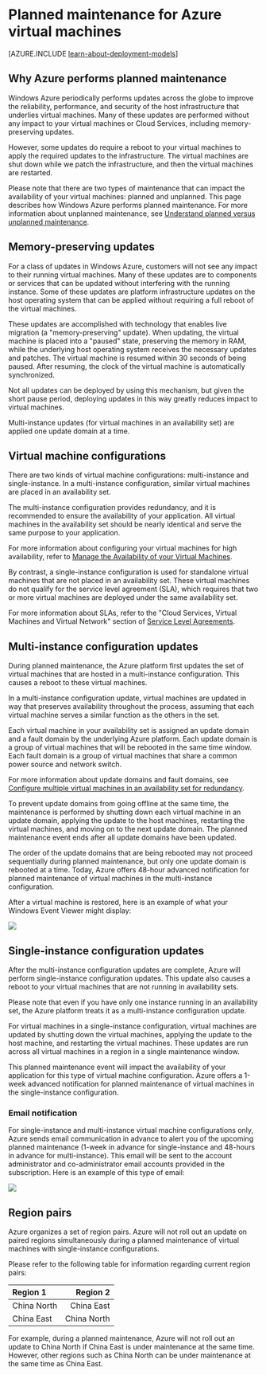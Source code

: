 <properties
	pageTitle="Planned maintenance for Azure VMs | Windows Azure"
	description="Understand what Azure planned maintenance is and how it affects your virtual machines running in Azure."
	services="virtual-machines"
	documentationCenter=""
	authors="kenazk"
	manager="timlt"
	editor=""
	tags="azure-service-management,azure-resource-manager"/>

<tags
	ms.service="virtual-machines"
	ms.date="07/23/2015"
	wacn.date=""/>


# Planned maintenance for Azure virtual machines

[AZURE.INCLUDE [learn-about-deployment-models](../includes/learn-about-deployment-models-both-include.md)]

## Why Azure performs planned maintenance

Windows Azure periodically performs updates across the globe to improve the reliability, performance, and security of the host infrastructure that underlies virtual machines. Many of these updates are performed without any impact to your virtual machines or Cloud Services, including memory-preserving updates.

However, some updates do require a reboot to your virtual machines to apply the required updates to the infrastructure. The virtual machines are shut down while we patch the infrastructure, and then the virtual machines are restarted.

Please note that there are two types of maintenance that can impact the availability of your virtual machines: planned and unplanned. This page describes how Windows Azure performs planned maintenance. For more information about unplanned maintenance, see [Understand planned versus unplanned maintenance](/documentation/articles/virtual-machines-manage-availability).

## Memory-preserving updates

For a class of updates in Windows Azure, customers will not see any impact to their running virtual machines. Many of these updates are to components or services that can be updated without interfering with the running instance. Some of these updates are platform infrastructure updates on the host operating system that can be applied without requiring a full reboot of the virtual machines.

These updates are accomplished with technology that enables live migration (a "memory-preserving" update). When updating, the virtual machine is placed into a "paused" state, preserving the memory in RAM, while the underlying host operating system receives the necessary updates and patches. The virtual machine is resumed within 30 seconds of being paused. After resuming, the clock of the virtual machine is automatically synchronized.

Not all updates can be deployed by using this mechanism, but given the short pause period, deploying updates in this way greatly reduces impact to virtual machines.

Multi-instance updates (for virtual machines in an availability set) are applied one update domain at a time.  

## Virtual machine configurations

There are two kinds of virtual machine configurations: multi-instance and single-instance. In a multi-instance configuration, similar virtual machines are placed in an availability set.

The multi-instance configuration provides redundancy, and it is recommended to ensure the availability of your application. All virtual machines in the availability set should be nearly identical and serve the same purpose to your application.

For more information about configuring your virtual machines for high availability, refer to [Manage the Availability of your Virtual Machines](/documentation/articles/virtual-machines-manage-availability).

By contrast, a single-instance configuration is used for standalone virtual machines that are not placed in an availability set. These virtual machines do not qualify for the service level agreement (SLA), which requires that two or more virtual machines are deployed under the same availability set.

For more information about SLAs, refer to the "Cloud Services, Virtual Machines and Virtual Network" section of [Service Level Agreements](/support/legal/sla/).


## Multi-instance configuration updates

During planned maintenance, the Azure platform first updates the set of virtual machines that are hosted in a multi-instance configuration. This causes a reboot to these virtual machines.

In a multi-instance configuration update, virtual machines are updated in way that preserves availability throughout the process, assuming that each virtual machine serves a similar function as the others in the set.

Each virtual machine in your availability set is assigned an update domain and a fault domain by the underlying Azure platform. Each update domain is a group of virtual machines that will be rebooted in the same time window. Each fault domain is a group of virtual machines that share a common power source and network switch.

For more information about update domains and fault domains, see [Configure multiple virtual machines in an availability set for redundancy](/documentation/articles/virtual-machines-manage-availability#configure-multiple-virtual-machines-in-an-availability-set-for-redundancy).

To prevent update domains from going offline at the same time, the maintenance is performed by shutting down each virtual machine in an update domain, applying the update to the host machines, restarting the virtual machines, and moving on to the next update domain. The planned maintenance event ends after all update domains have been updated.

The order of the update domains that are being rebooted may not proceed sequentially during planned maintenance, but only one update domain is rebooted at a time. Today, Azure offers 48-hour advanced notification for planned maintenance of virtual machines in the multi-instance configuration.

After a virtual machine is restored, here is an example of what your Windows Event Viewer might display:

<!--Image reference-->
![][image2]

## Single-instance configuration updates

After the multi-instance configuration updates are complete, Azure will perform single-instance configuration updates. This update also causes a reboot to your virtual machines that are not running in availability sets.

Please note that even if you have only one instance running in an availability set, the Azure platform treats it as a multi-instance configuration update.

For virtual machines in a single-instance configuration, virtual machines are updated by shutting down the virtual machines, applying the update to the host machine, and restarting the virtual machines. These updates are run across all virtual machines in a region in a single maintenance window.

This planned maintenance event will impact the availability of your application for this type of virtual machine configuration. Azure offers a 1-week advanced notification for planned maintenance of  virtual machines in the single-instance configuration.

### Email notification

For single-instance and multi-instance virtual machine configurations only, Azure sends email communication in advance to alert you of the upcoming planned maintenance (1-week in advance for single-instance and 48-hours in advance for multi-instance). This email will be sent to the account administrator and co-administrator email accounts provided in the subscription. Here is an example of this type of email:

<!--Image reference-->
![][image1]

## Region pairs

Azure organizes a set of region pairs. Azure will not roll out an update on paired regions simultaneously during a planned maintenance of virtual machines with single-instance configurations.

Please refer to the following table for information regarding current region pairs:

Region 1 | Region 2
:----- | ------:
China North | China East
China East | China North
<!-- deleted by customization
China East 2 | China North
China North | West Europe
South China East | China East
East China | North China
Japan East | China East
Brazil South | China East
Australia Southeast | Australia East
US Gov Iowa | US Gov Virginia
-->

For example, during a planned maintenance, Azure will not roll out an update to China North if China East is under maintenance at the same time. However, other regions such as China North can be under maintenance at the same time as China East.

<!--Anchors-->
[image1]: ./media/virtual-machines-planned-maintenance/vmplanned1.png
[image2]: ./media/virtual-machines-planned-maintenance/EventViewerPostReboot.png
[image3]: ./media/virtual-machines-planned-maintenance/RegionPairs.PNG


<!--Link references-->
<!-- deleted by customization
[Virtual Machines Manage Availability]: virtual-machines-windows-tutorial.md
[Understand planned versus unplanned maintenance]: virtual-machines-manage-availability.md#Understand-planned-versus-unplanned-maintenance/
-->
<!-- keep by customization: begin -->
[Virtual Machines Manage Availability]: /documentation/articles/virtual-machines-windows-tutorial-classic-portal
[Understand planned versus unplanned maintenance]: /documentation/articles/virtual-machines-manage-availability#Understand-planned-versus-unplanned-maintenance/ 
<!-- keep by customization: end -->
